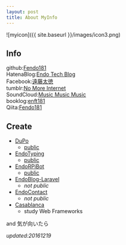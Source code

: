 ```yaml
---
layout: post
title: About MyInfo
---
```


![myicon]({{ site.baseurl }}/images/icon3.png)  
## Info  
github:[Fendo181](https://github.com/Fendo181)  
HatenaBlog:[Endo Tech Blog](http://kikuchi1201.hateblo.jp/)  
Facebook:[遠藤太徳](https://www.facebook.com/profile.php?id=100005137202491)  
tumblr:[No More Internet](https://endog2.tumblr.com/)  
SoundCloud:[Music Music Music](https://music-3.tumblr.com/)  
booklog:[enft181](http://booklog.jp/users/enft181)  
Qiita:[Fendo181](https://keep.google.com/u/0/#home)  

## Create

- [DuPo](https://github.com/Fendo181/DuPo)
  - [public](http://dupo-fendo1201.sqale.jp/)
- [EndoTyping](https://github.com/Fendo181/EndoTyping)
  - [public](https://desolate-hamlet-48622.herokuapp.com/)
- [EndoRPiBot](https://github.com/Fendo181/EndoRPiBot)
  - [public](https://twitter.com/endo_RPi)
- [EndoBlog-Laravel](https://github.com/Fendo181/EndoBlog-Laravel)
  - _not public_
- [EndoContact](https://github.com/Fendo181/EndoContact_FuelPHP)
  - _not public_
- [Casablanca](https://github.com/Fendo181/Casablanca_MVC)
  - study Web Frameworks

and 気が向いたら

_updated:20161219_  
